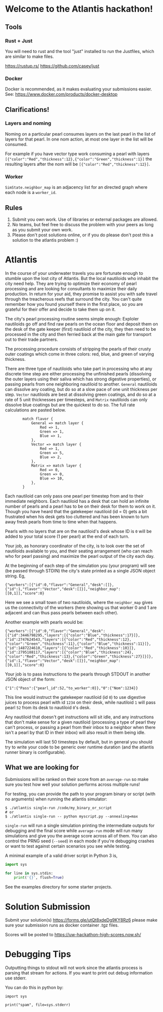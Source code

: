 # Welcome to the Atlantis hackathon!

## Tools

### Rust + Just

You will need to rust and the tool "just" installed to run the Justfiles, which are similar to make files.

https://rustup.rs/
https://github.com/casey/just

### Docker

Docker is recommended, as it makes evaluating your submissions easier. See: https://www.docker.com/products/docker-desktop

## Clarifications!

### Layers and noming
Noming on a particular pearl consumes layers on the last pearl in the list of layers for that pearl. In one nom action, at most one layer in the list will be consumed.

For example if you have vector type work consuming a pearl with layers `[{"color":"Red","thickness":12},{"color":"Green","thickness":1}]` the resulting layers after the nom will be `[{"color":"Red","thickness":12}]`.

### Worker

`SimState.neighbor_map` is an adjacency list for an directed graph where each node is a `worker_id`.

## Rules

1. Submit you own work. Use of libraries or external packages are allowed.
2. No teams, but feel free to discuss the problem with your peers as long as you submit your own work.
3. Please don't post solutions online, or if you do please don't post this a solution to the atlantis problem :)

# Atlantis
In the course of your underwater travels you are fortunate enough to stumble upon the lost city of Atlantis. But the local nautiloids who inhabit the city need help. They are trying to optimize their economy of pearl processing and are looking for consultants to maximize their daily production. In return for your aid, they promise to assist you with safe travel through the treacherous reefs that surround the city. You can't quite remember how you found yourself there in the first place, so you are grateful for their offer and decide to take them up on it.

The city's pearl processing routine seems simple enough: Exploler nautiloids go off and find raw pearls on the ocean floor and deposit them on the desk of the gate keeper (first) nautiloid of the city, they then need to be processed in the city and then ferried back at the main gate for transport out to their trade partners.

The processing procedure consists of stripping the pearls of their crusty outer coatings which come in three colors: red, blue, and green of varying thickness.

There are three type of nautiloids who take part in processing who at any discrete time step are either processing the unfinished pearls (dissolving the outer layers using their saliva which has strong digestive properties), or passing pearls from one neighboring nautiloid to another. `General` nautiloids can dissolve any coating, but do so at a slow pace of one unit thickness per step. `Vector` nautiloids are best at dissolving green coatings, and do so at a rate of 5 unit thicknesses per timesteps, and `Matrix` nautiloids can only dissolve blue coatings but are the quickest to do so. The full rate calculations are pasted below.
```
        match flavor {
            General => match layer {
                Red => 1,
                Green => 1,
                Blue => 1,
            },
            Vector => match layer {
                Red => 1,
                Green => 5,
                Blue => 2,
            },
            Matrix => match layer {
                Red => 0,
                Green => 0,
                Blue => 10,
            },
        }
```
Each nautiloid can only pass one pearl per timestep from and to their immediate neighbors. Each nautiloid has a desk that can hold an infinite number of pearls and a pearl has to be on their desk for them to work on it. Though you have heard that the gatekeeper nautiloid (id = 0) gets a bit frustrated when his desk gets too cluttered and has been known to turn away fresh pearls from time to time when that happens.

Pearls with no layers that are on the nautiloid's desk whose ID is `0` will be added to your total score (1 per pearl) at the end of each turn.

Your job, as honorary coordinator of the city, is to look over the set of nautiloids available to you, and their seating arrangement (who can reach who for pearl passing) and maximize the pearl output of the city each day.

At the beginning of each step of the simulation you (your program) will see (be passed through STDIN) the city's state printed as a single JSON object string. Eg,
```
{"workers":[{"id":0,"flavor":"General","desk":[]},{"id":1,"flavor":"Vector","desk":[]}],"neighbor_map":[[0,1]],"score":0}
```
Here we see a small town of two nautiloids, where the `neighbor_map` gives us the connectivity of the workers (here showing us that worker 0 and 1 are adjacent and can thus pass pearls between each other).

Another example with pearls would be:
```
{"workers":[{"id":0,"flavor":"General","desk":[{"id":3446798295,"layers":[{"color":"Blue","thickness":17}]},{"id":2747624543,"layers":[{"color":"Red","thickness":12},{"color":"Green","thickness":11},{"color":"Blue","thickness":11}]},{"id":1487224610,"layers":[{"color":"Red","thickness":10}]},{"id":2795188117,"layers":[{"color":"Blue","thickness":24},{"color":"Red","thickness":13},{"color":"Green","thickness":27}]}]},{"id":1,"flavor":"Vector","desk":[]}],"neighbor_map":[[0,1]],"score":0}
```

Your job is to pass instructions to the pearls through STDOUT in another JSON object of the form:
```
{"1":{"Pass":{"pearl_id":52,"to_worker":0}},"0":{"Nom":1234}}
```
This line would instruct the gatekeeper nautiloid (id `0`) to use digestive juices to process pearl with id `1234` on their desk, while nautiloid `1` will pass pearl `52` from its desk to nautiloid `0`'s desk.

Any nautiloid that doesn't get instructions will sit idle, and any instructions that don't make sense for a given nautiloid (processing a type of pearl they can't process, or passing a pearl from their inbox to a neighbor when there isn't a pearl by that ID in their inbox) will also result in them being idle.

The simulation will last 50 timesteps by default, but in general you should try to write your code to be generic over runtime duration (and the atlantis runner binary is configurable).

## What we are looking for
Submissions will be ranked on their score from an `average-run` so make sure you test how well your solution performs across multiple runs!

For testing, you can provide the path to your program binary or script (with no arguments) when running the atlantis simulator:
```
$ ./atlantis single-run /code/my_binary_or_script
# or
$ ./atlantis single-run -- python myscript.py --annealing=max
```
`single-run` will run a single simulation printing the intermediate outputs for debugging and the final score while `average-run` mode will run many simulations and give you the average score across all of them. You can also control the PRNG seed (`--seed`) in each mode if you're debugging crashes or want to test against certain scenarios you see while testing.

A minimal example of a valid driver script in Python 3 is,
```python
import sys

for line in sys.stdin:
    print('{}', flush=True)
```

See the examples directory for some starter projects.

# Solution Submission

Submit your solution(s) https://forms.gle/utQt8xdeDg9KY8Rz6 please make sure your submission runs as docker container .tgz files.

Scores will be posted to https://uw-hackathon-high-scores.now.sh/

# Debugging Tips

Outputting things to stdout will not work since the atlantis process is parsing that stream for actions. If you want to print out debug information use stderr.

You can do this in python by:

```python3
import sys

print("spam", file=sys.stderr)
```
